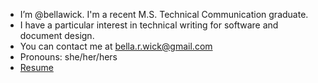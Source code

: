 - I’m @bellawick. I'm a recent M.S. Technical Communication graduate. 
- I have a particular interest in technical writing for software and document design.
- You can contact me at bella.r.wick@gmail.com
- Pronouns: she/her/hers
- [Resume]

[Resume]: https://github.com/lifeparticle/Markdown-Cheatsheet](https://docs.google.com/document/d/1TfLMJdiCIPJURxVwb4Q_ra6QODwWEf22zFF-AQtLDtc/edit?usp=sharing)

<!---
bellawick/bellawick is a ✨ special ✨ repository because its `README.md` (this file) appears on your GitHub profile.
You can click the Preview link to take a look at your changes.
--->

